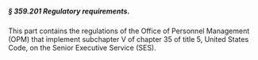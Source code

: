 ##### § 359.201 Regulatory requirements. #####

This part contains the regulations of the Office of Personnel Management (OPM) that implement subchapter V of chapter 35 of title 5, United States Code, on the Senior Executive Service (SES).
